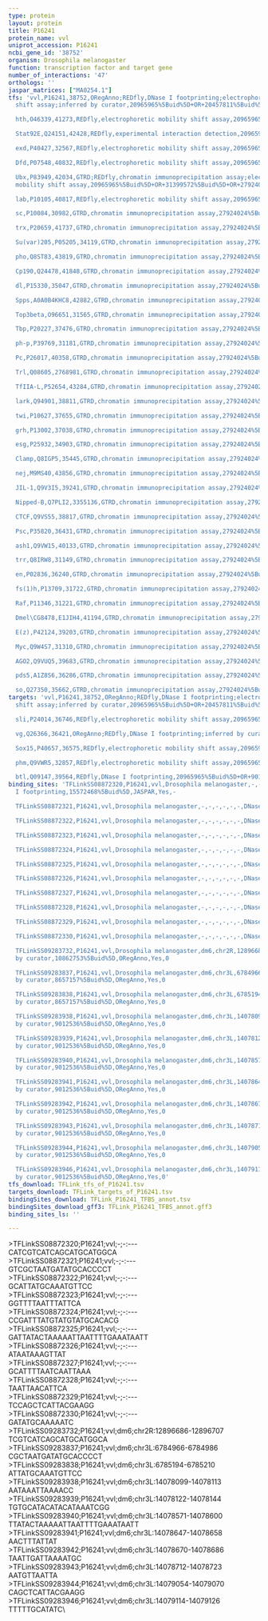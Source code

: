 ```yaml
---
type: protein
layout: protein
title: P16241
protein_name: vvl
uniprot_accession: P16241
ncbi_gene_id: '38752'
organism: Drosophila melanogaster
function: transcription factor and target gene
number_of_interactions: '47'
orthologs: ''
jaspar_matrices: ["MA0254.1"]
tfs: 'vvl,P16241,38752,ORegAnno;REDfly,DNase I footprinting;electrophoretic mobility
  shift assay;inferred by curator,20965965%5Buid%5D+OR+20457811%5Buid%5D+OR+8657157%5Buid%5D+OR+26578589%5Buid%5D,Yes

  hth,O46339,41273,REDfly,electrophoretic mobility shift assay,20965965%5Buid%5D+OR+31399572%5Buid%5D,Yes

  Stat92E,Q24151,42428,REDfly,experimental interaction detection,20965965%5Buid%5D+OR+20171201%5Buid%5D,Yes

  exd,P40427,32567,REDfly,electrophoretic mobility shift assay,20965965%5Buid%5D+OR+31399572%5Buid%5D,Yes

  Dfd,P07548,40832,REDfly,electrophoretic mobility shift assay,20965965%5Buid%5D+OR+31399572%5Buid%5D,Yes

  Ubx,P83949,42034,GTRD;REDfly,chromatin immunoprecipitation assay;electrophoretic
  mobility shift assay,20965965%5Buid%5D+OR+31399572%5Buid%5D+OR+27924024%5Buid%5D,Yes

  lab,P10105,40817,REDfly,electrophoretic mobility shift assay,20965965%5Buid%5D+OR+31399572%5Buid%5D,Yes

  sc,P10084,30982,GTRD,chromatin immunoprecipitation assay,27924024%5Buid%5D,No

  trx,P20659,41737,GTRD,chromatin immunoprecipitation assay,27924024%5Buid%5D,No

  Su(var)205,P05205,34119,GTRD,chromatin immunoprecipitation assay,27924024%5Buid%5D,No

  pho,Q8ST83,43819,GTRD,chromatin immunoprecipitation assay,27924024%5Buid%5D,No

  Cp190,Q24478,41848,GTRD,chromatin immunoprecipitation assay,27924024%5Buid%5D,No

  dl,P15330,35047,GTRD,chromatin immunoprecipitation assay,27924024%5Buid%5D,No

  Spps,A0A0B4KHC8,42882,GTRD,chromatin immunoprecipitation assay,27924024%5Buid%5D,No

  Top3beta,O96651,31565,GTRD,chromatin immunoprecipitation assay,27924024%5Buid%5D,No

  Tbp,P20227,37476,GTRD,chromatin immunoprecipitation assay,27924024%5Buid%5D,No

  ph-p,P39769,31181,GTRD,chromatin immunoprecipitation assay,27924024%5Buid%5D,No

  Pc,P26017,40358,GTRD,chromatin immunoprecipitation assay,27924024%5Buid%5D,No

  Trl,Q08605,2768981,GTRD,chromatin immunoprecipitation assay,27924024%5Buid%5D,No

  TfIIA-L,P52654,43284,GTRD,chromatin immunoprecipitation assay,27924024%5Buid%5D,No

  lark,Q94901,38811,GTRD,chromatin immunoprecipitation assay,27924024%5Buid%5D,No

  twi,P10627,37655,GTRD,chromatin immunoprecipitation assay,27924024%5Buid%5D,No

  grh,P13002,37038,GTRD,chromatin immunoprecipitation assay,27924024%5Buid%5D,No

  esg,P25932,34903,GTRD,chromatin immunoprecipitation assay,27924024%5Buid%5D,No

  Clamp,Q8IGP5,35445,GTRD,chromatin immunoprecipitation assay,27924024%5Buid%5D,No

  nej,M9MS40,43856,GTRD,chromatin immunoprecipitation assay,27924024%5Buid%5D,No

  JIL-1,Q9V3I5,39241,GTRD,chromatin immunoprecipitation assay,27924024%5Buid%5D,No

  Nipped-B,Q7PLI2,3355136,GTRD,chromatin immunoprecipitation assay,27924024%5Buid%5D,No

  CTCF,Q9VS55,38817,GTRD,chromatin immunoprecipitation assay,27924024%5Buid%5D,No

  Psc,P35820,36431,GTRD,chromatin immunoprecipitation assay,27924024%5Buid%5D,No

  ash1,Q9VW15,40133,GTRD,chromatin immunoprecipitation assay,27924024%5Buid%5D,No

  trr,Q8IRW8,31149,GTRD,chromatin immunoprecipitation assay,27924024%5Buid%5D,No

  en,P02836,36240,GTRD,chromatin immunoprecipitation assay,27924024%5Buid%5D,No

  fs(1)h,P13709,31722,GTRD,chromatin immunoprecipitation assay,27924024%5Buid%5D,No

  Raf,P11346,31221,GTRD,chromatin immunoprecipitation assay,27924024%5Buid%5D,No

  Dmel\CG8478,E1JIH4,41194,GTRD,chromatin immunoprecipitation assay,27924024%5Buid%5D,No

  E(z),P42124,39203,GTRD,chromatin immunoprecipitation assay,27924024%5Buid%5D,No

  Myc,Q9W4S7,31310,GTRD,chromatin immunoprecipitation assay,27924024%5Buid%5D,No

  AGO2,Q9VUQ5,39683,GTRD,chromatin immunoprecipitation assay,27924024%5Buid%5D,No

  pds5,A1Z8S6,36286,GTRD,chromatin immunoprecipitation assay,27924024%5Buid%5D,No

  so,Q27350,35662,GTRD,chromatin immunoprecipitation assay,27924024%5Buid%5D,No'
targets: 'vvl,P16241,38752,ORegAnno;REDfly,DNase I footprinting;electrophoretic mobility
  shift assay;inferred by curator,20965965%5Buid%5D+OR+20457811%5Buid%5D+OR+8657157%5Buid%5D+OR+26578589%5Buid%5D,Yes

  sli,P24014,36746,REDfly,electrophoretic mobility shift assay,20965965%5Buid%5D+OR+10844029%5Buid%5D,Yes

  vg,Q26366,36421,ORegAnno;REDfly,DNase I footprinting;inferred by curator,20965965%5Buid%5D+OR+26578589%5Buid%5D+OR+10862753%5Buid%5D,Yes

  Sox15,P40657,36575,REDfly,electrophoretic mobility shift assay,20965965%5Buid%5D+OR+19232522%5Buid%5D,Yes

  phm,Q9VWR5,32857,REDfly,electrophoretic mobility shift assay,20965965%5Buid%5D+OR+24945799%5Buid%5D,Yes

  btl,Q09147,39564,REDfly,DNase I footprinting,20965965%5Buid%5D+OR+9012536%5Buid%5D,No'
binding_sites: 'TFLinkSS08872320,P16241,vvl,Drosophila melanogaster,-,-,-,-,-,-,DNase
  I footprinting,15572468%5Buid%5D,JASPAR,Yes,-

  TFLinkSS08872321,P16241,vvl,Drosophila melanogaster,-,-,-,-,-,-,DNase I footprinting,15572468%5Buid%5D,JASPAR,Yes,-

  TFLinkSS08872322,P16241,vvl,Drosophila melanogaster,-,-,-,-,-,-,DNase I footprinting,15572468%5Buid%5D,JASPAR,Yes,-

  TFLinkSS08872323,P16241,vvl,Drosophila melanogaster,-,-,-,-,-,-,DNase I footprinting,15572468%5Buid%5D,JASPAR,Yes,-

  TFLinkSS08872324,P16241,vvl,Drosophila melanogaster,-,-,-,-,-,-,DNase I footprinting,15572468%5Buid%5D,JASPAR,Yes,-

  TFLinkSS08872325,P16241,vvl,Drosophila melanogaster,-,-,-,-,-,-,DNase I footprinting,15572468%5Buid%5D,JASPAR,Yes,-

  TFLinkSS08872326,P16241,vvl,Drosophila melanogaster,-,-,-,-,-,-,DNase I footprinting,15572468%5Buid%5D,JASPAR,Yes,-

  TFLinkSS08872327,P16241,vvl,Drosophila melanogaster,-,-,-,-,-,-,DNase I footprinting,15572468%5Buid%5D,JASPAR,Yes,-

  TFLinkSS08872328,P16241,vvl,Drosophila melanogaster,-,-,-,-,-,-,DNase I footprinting,15572468%5Buid%5D,JASPAR,Yes,-

  TFLinkSS08872329,P16241,vvl,Drosophila melanogaster,-,-,-,-,-,-,DNase I footprinting,15572468%5Buid%5D,JASPAR,Yes,-

  TFLinkSS08872330,P16241,vvl,Drosophila melanogaster,-,-,-,-,-,-,DNase I footprinting,15572468%5Buid%5D,JASPAR,Yes,-

  TFLinkSS09283732,P16241,vvl,Drosophila melanogaster,dm6,chr2R,12896686,12896707,+,dm6&position=chr2R:12896686-12896707,inferred
  by curator,10862753%5Buid%5D,ORegAnno,Yes,0

  TFLinkSS09283837,P16241,vvl,Drosophila melanogaster,dm6,chr3L,6784966,6784986,+,dm6&position=chr3L:6784966-6784986,inferred
  by curator,8657157%5Buid%5D,ORegAnno,Yes,0

  TFLinkSS09283838,P16241,vvl,Drosophila melanogaster,dm6,chr3L,6785194,6785210,+,dm6&position=chr3L:6785194-6785210,inferred
  by curator,8657157%5Buid%5D,ORegAnno,Yes,0

  TFLinkSS09283938,P16241,vvl,Drosophila melanogaster,dm6,chr3L,14078099,14078113,+,dm6&position=chr3L:14078099-14078113,inferred
  by curator,9012536%5Buid%5D,ORegAnno,Yes,0

  TFLinkSS09283939,P16241,vvl,Drosophila melanogaster,dm6,chr3L,14078122,14078144,+,dm6&position=chr3L:14078122-14078144,inferred
  by curator,9012536%5Buid%5D,ORegAnno,Yes,0

  TFLinkSS09283940,P16241,vvl,Drosophila melanogaster,dm6,chr3L,14078571,14078600,+,dm6&position=chr3L:14078571-14078600,inferred
  by curator,9012536%5Buid%5D,ORegAnno,Yes,0

  TFLinkSS09283941,P16241,vvl,Drosophila melanogaster,dm6,chr3L,14078647,14078658,+,dm6&position=chr3L:14078647-14078658,inferred
  by curator,9012536%5Buid%5D,ORegAnno,Yes,0

  TFLinkSS09283942,P16241,vvl,Drosophila melanogaster,dm6,chr3L,14078670,14078686,+,dm6&position=chr3L:14078670-14078686,inferred
  by curator,9012536%5Buid%5D,ORegAnno,Yes,0

  TFLinkSS09283943,P16241,vvl,Drosophila melanogaster,dm6,chr3L,14078712,14078723,+,dm6&position=chr3L:14078712-14078723,inferred
  by curator,9012536%5Buid%5D,ORegAnno,Yes,0

  TFLinkSS09283944,P16241,vvl,Drosophila melanogaster,dm6,chr3L,14079054,14079070,+,dm6&position=chr3L:14079054-14079070,inferred
  by curator,9012536%5Buid%5D,ORegAnno,Yes,0

  TFLinkSS09283946,P16241,vvl,Drosophila melanogaster,dm6,chr3L,14079114,14079126,+,dm6&position=chr3L:14079114-14079126,inferred
  by curator,9012536%5Buid%5D,ORegAnno,Yes,0'
tfs_download: TFLink_tfs_of_P16241.tsv
targets_download: TFLink_targets_of_P16241.tsv
bindingSites_download: TFLink_P16241_TFBS_annot.tsv
bindingSites_download_gff3: TFLink_P16241_TFBS_annot.gff3
binding_sites_ls: ''

---
```

\>TFLinkSS08872320;P16241;vvl;-;-:---\CATCGTCATCAGCATGCATGGCA\\>TFLinkSS08872321;P16241;vvl;-;-:---\GTCGCTAATGATATGCACCCCT\\>TFLinkSS08872322;P16241;vvl;-;-:---\GCATTATGCAAATGTTCC\\>TFLinkSS08872323;P16241;vvl;-;-:---\GGTTTTAATTTATTCA\\>TFLinkSS08872324;P16241;vvl;-;-:---\CCGATTTATGTATGTATGCACACG\\>TFLinkSS08872325;P16241;vvl;-;-:---\GATTATACTAAAAATTAATTTTGAAATAATT\\>TFLinkSS08872326;P16241;vvl;-;-:---\ATAATAAAGTTAT\\>TFLinkSS08872327;P16241;vvl;-;-:---\GCATTTTAATCAATTAAA\\>TFLinkSS08872328;P16241;vvl;-;-:---\TAATTAACATTCA\\>TFLinkSS08872329;P16241;vvl;-;-:---\TCCAGCTCATTACGAAGG\\>TFLinkSS08872330;P16241;vvl;-;-:---\GATATGCAAAAATC\\>TFLinkSS09283732;P16241;vvl;dm6;chr2R:12896686-12896707\TCGTCATCAGCATGCATGGCA\\>TFLinkSS09283837;P16241;vvl;dm6;chr3L:6784966-6784986\CGCTAATGATATGCACCCCT\\>TFLinkSS09283838;P16241;vvl;dm6;chr3L:6785194-6785210\ATTATGCAAATGTTCC\\>TFLinkSS09283938;P16241;vvl;dm6;chr3L:14078099-14078113\AATAAATTAAAACC\\>TFLinkSS09283939;P16241;vvl;dm6;chr3L:14078122-14078144\TGTGCATACATACATAAATCGG\\>TFLinkSS09283940;P16241;vvl;dm6;chr3L:14078571-14078600\TTATACTAAAAATTAATTTTGAAATAATT\\>TFLinkSS09283941;P16241;vvl;dm6;chr3L:14078647-14078658\AACTTTATTAT\\>TFLinkSS09283942;P16241;vvl;dm6;chr3L:14078670-14078686\TAATTGATTAAAATGC\\>TFLinkSS09283943;P16241;vvl;dm6;chr3L:14078712-14078723\AATGTTAATTA\\>TFLinkSS09283944;P16241;vvl;dm6;chr3L:14079054-14079070\CAGCTCATTACGAAGG\\>TFLinkSS09283946;P16241;vvl;dm6;chr3L:14079114-14079126\TTTTTGCATATC\